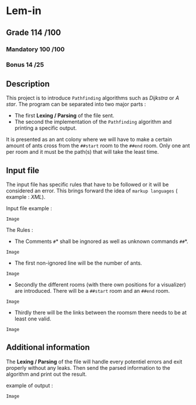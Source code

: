 # Lem-in

## Grade		114	/100

### Mandatory	100	/100
### Bonus		14	/25

## Description

This project is to introduce ```Pathfinding``` algorithms such as *Dijkstra* or *A star*.
The program can be separated into two major parts :
- The first **Lexing / Parsing** of the file sent.
- The second the implementation of the ```Pathfinding``` algorithm and printing a specific output.

It is presented as an ant colony where we will have to make a certain amount of ants cross from the ```##start``` room to the ```##end``` room. Only one ant per room and it must be the path(s) that will take the least time.

## Input file

The input file has specific rules that have to be followed or it will be considered an error.
This brings forward the idea of ```markup languages``` ( example : *XML*).

Input file example :

```
Image
```
The Rules :
- The Comments ```#```* shall be ingnored as well as unknown commands ```##```*.
```
Image
```
- The first non-ignored line will be the number of ants.
```
Image
```
- Secondly the different rooms (with there own positions for a visualizer) are introduced. There will be a ```##start``` room and an ```##end``` room.
```
Image
```
- Thirdly there will be the links between the roomsm there needs to be at least one valid.
```
Image
```

## Additional information

The **Lexing / Parsing** of the file will handle every potentiel errors and exit properly without any leaks.
Then send the parsed information to the algorithm and print out the result.

example of output :

```
Image
```
